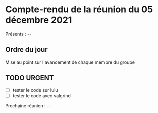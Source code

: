 # Compte-rendu de la réunion du 05 décembre 2021

Présents : --

## Ordre du jour
Mise au point sur l'avancement de chaque membre du groupe

## TODO URGENT
- [ ] tester le code sur lulu
- [ ] tester le code avec valgrind

Prochaine réunion : --